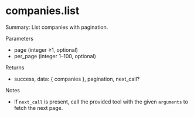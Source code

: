 # companies.list

Summary: List companies with pagination.

Parameters
- page (integer ≥1, optional)
- per_page (integer 1–100, optional)

Returns
- success, data: { companies }, pagination, next_call?

Notes
- If `next_call` is present, call the provided tool with the given `arguments` to fetch the next page.
